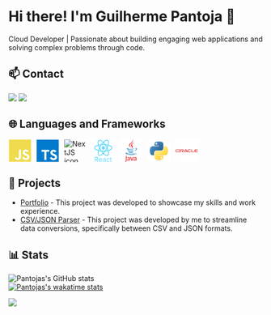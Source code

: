 # Hi there! I'm Guilherme Pantoja 👋
Cloud Developer | Passionate about building engaging web applications and solving complex problems through code.

## 📫 Contact
<div>
    <a href="https://www.linkedin.com/in/guilxp/" target="_blank"><img src="https://img.shields.io/badge/-LinkedIn-%230077B5?style=for-the-badge&logo=linkedin&logoColor=white" target="_blank"></a> 
    <a href="mailto:guilherme.pantoja1201@gmail.com" target="_blank"><img src="https://img.shields.io/badge/Gmail-D14836?style=for-the-badge&logo=gmail&logoColor=white"></a> 
</div>

## 🌐 Languages and Frameworks
<div style="display: flex; flex-wrap: wrap; gap: 10px;">
    <img alt="JavaScript Icon" height="45" width="45" src="https://raw.githubusercontent.com/devicons/devicon/master/icons/javascript/javascript-plain.svg">
    <img alt="TypeScript Icon" height="45" width="45" src="https://raw.githubusercontent.com/devicons/devicon/1119b9f84c0290e0f0b38982099a2bd027a48bf1/icons/typescript/typescript-original.svg">
    <img alt="NextJS icon" height="45" width="45" src="https://d2nir1j4sou8ez.cloudfront.net/wp-content/uploads/2021/12/nextjs-boilerplate-logo.png">
    <img alt="ReactJS Icon" height="45" width="45" src="https://raw.githubusercontent.com/devicons/devicon/1119b9f84c0290e0f0b38982099a2bd027a48bf1/icons/react/react-original-wordmark.svg">
    <img alt="Java icon" height="45" width="45" src="https://raw.githubusercontent.com/devicons/devicon/master/icons/java/java-original-wordmark.svg">
    <img alt="Python" height="45" width="45" src="https://raw.githubusercontent.com/devicons/devicon/1119b9f84c0290e0f0b38982099a2bd027a48bf1/icons/python/python-original.svg">
    <img alt="Oracle" height="45" width="45" src="https://raw.githubusercontent.com/devicons/devicon/refs/heads/master/icons/oracle/oracle-original.svg" />
</div>

## 🚀 Projects
- [Portfolio](https://portfolio-z1ob.onrender.com/ "Open Portfolio") - This project was developed to showcase my skills and work experience.
- [CSV/JSON Parser](link "Open CSV/JSON Parser") - This project was developed by me to streamline data conversions, specifically between CSV and JSON formats.

## 📊 Stats
![Pantojas's GitHub stats](https://github-readme-stats.vercel.app/api?theme=codeSTACKr&username=guilxp&show=reviews,discussions_started,discussions_answered,prs_merged,prs_merged_percentage&exclude_days=Sun%2CSat) </br>
[![Pantojas's wakatime stats](https://github-readme-stats.vercel.app/api/wakatime?username=@guilxp&layout=compact&theme=codeSTACKr)](https://github.com/guilxp/github-readme-stats)

<img src="https://capsule-render.vercel.app/api?type=waving&color=gradient&height=100&section=footer&width=100%" style="max-width: 100%;"/>
